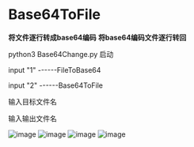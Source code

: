 # Base64ToFile



**将文件逐行转成base64编码** 
**将base64编码文件逐行转回** 


python3 Base64Change.py 启动  

input "1"   ------FileToBase64

input "2"   ------Base64ToFile

输入目标文件名 

输入输出文件名  











![image](https://user-images.githubusercontent.com/48488540/124135295-41562600-dab6-11eb-8158-a99951edbade.png)
![image](https://user-images.githubusercontent.com/48488540/124135766-b4f83300-dab6-11eb-91a2-10f0c8064ba7.png)
![image](https://user-images.githubusercontent.com/48488540/124135618-91cd8380-dab6-11eb-814c-afafc6131730.png)
![image](https://user-images.githubusercontent.com/48488540/124135807-bde90480-dab6-11eb-9402-322f48988006.png)
